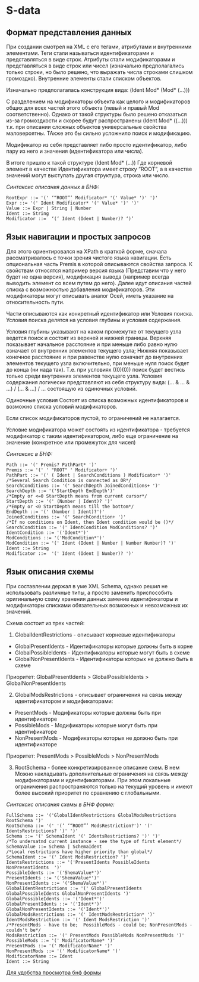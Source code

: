 # S-data

## Формат представления данных

При создании смотрел на XML с его тегами, атрибутами и внутренними элементами. Теги стали называться идентификаторами и представляться в виде строк. Атрибуты стали модификаторами  и представляться в виде строк или чисел (изначально предполагались только строки, но было решено, что выражать числа строками слишком громоздко). Внутренние элементы стали списком объектов.

Изначально предполагалась конструкция вида:
(Ident Mod* (Mod* (...)))

С разделением на модификаторы объекта как целого и модификаторов общих для всех частей этого объекта (левый и правый Mod соответственно). Однако от такой структуры было решено отказаться из-за громоздкости и скорее будут распространены  (Ident Mod* ((...))) т.к. при описании сложных объектов универсальные свойства маловероятны. ТАкже это бы сильно усложнило поиск и модификацию.

Модификатор из себя представляет либо просто идентификатор, либо пару из него и значения (идентификатора или числа).

В итоге пришло к такой структуре (Ident Mod* (...)) Где корневой элемент  в качестве Идентификатора имеет строку “ROOT”, а в качестве значений могут выступать другая структура, строка или число. 

*Синтаксис описания данных в БНФ:*

    RootExpr ::= '(' ‘“ROOT”’ Modificator* '(' Value* ')' ')'
    Expr ::= '(' Ident Modificator* '(' Value* ')' ')'
    Value ::= Expr | String | Number
    Ident ::= String
    Modificator ::=  ‘(‘ Ident (Ident | Number)? ‘)’



## Язык навигации и простых запросов

Для этого ориентировался на XPath в краткой форме, сначала рассматривалось с точки зрения чистого языка навигации. 
Есть опциональная часть Premis в которой описываются свойства запроса. К свойствам относятся например версия языка (Представим что у него будет не одна версия), модификация вывода (например всегда выводить элемент со всем путем до него). Далее идут описания частей списка с возможностью добавления модификаторов. Эти модификаторы могут описывать аналог Осей, иметь указание на относительность пути.

Части описываются как конкретный идентификатор или Условия поиска. Условия поиска делятся на условия глубины и условия содержания. 

Условия глубины указывают на каком промежутке от текущего узла ведется поиск и состоят из верхней и нижней границы. Верхняя показывает начальное расстояние и при меньше либо равно нулю означает от внутренних элементов текущего узла; Нижняя показывает конечное расстояние и при равенстве нулю означает до внутренних элементов текущего узла включительно, при меньше нуля поиск будет до конца (ни нада так). Т.е. при условиях ((0)(0)) поиск будет вестись только среди внутренних элементов текущего узла. 
Условия содержания логически представляют из себя структуру вида: (... & … & …) \/ (... & …) \/ … состоящую из одиночных условий.

Одиночные условия Состоят из списка возможных идентификаторов и возможно списка условий модификаторов.

Если список модификаторов пустой, то ограничений не налагается.

Условие модификатора может состоять из идентификатора - требуется модификатор с таким идентификатором,  либо еще ограничение на значение (конкретное или промежуток для чисел)

*Синтаксис в БНФ:*

    Path ::= '(' Premis? PathPart* ')'
    Premis ::= '(' ' "ROOT" ' Modificator+ ')'
    PathPart ::= '(' ( Ident | SearchConditions ) Modificator* ')'
    /*Several Search Condition is connected as OR*/
    SearchConditions ::= '(' SearchDepth JoinedConditions+ ')'
    SearchDepth ::= '('StartDepth EndDepth')'
    /*Empty or <=0 StartDepth means from current cursor*/
    StartDepth ::= '(' (Number | Ident)? ')'
    /*Empty or <0 StartDepth means till the bottom*/
    EndDepth ::= '(' (Number | Ident)?')'
    JoinedConditions ::= '(' SearchCondition+ ')'
    /*If no conditions on Ident, then Ident condition would be ()*/ 
    SearchCondition ::= '(' IdentCondition ModConditions? ')'
    IdentCondition ::= '('Ident*')'
    ModConditions ::= '('ModCondition*')'
    ModCondition ::= '(' Ident (Ident | Number | Number Number)? ')'
    Ident ::= String
    Modificator ::=  '(' Ident (Ident | Number)? ')'


## Язык  описания схемы

При составлении держал в уме XML Schema, однако решил не использовать различные типы, а просто заменить приспособить оригинальную схему хранения данных заменив идентификаторы и модификаторы списками обязательных возможных и невозможных их значений.

Схема состоит из трех частей:

1. GlobalIdentRestrictions - описывает корневые идентификаторы
- GlobalPresentIdents - Идентификаторы которые должны быть в корне
- GlobalPossibleIdents  - Идентификаторы которые могут быть в схеме
- GlobalNonPresentIdents - Идентификаторы которых не должно быть в схеме

Приоритет: GlobalPresentIdents > GlobalPossibleIdents > GlobalNonPresentIdents 

2. GlobalModsRestrictions  - описывает ограничения на связь между идентификатором и модификаторами:
- PresentMods  - Модификаторы которые должны быть при идентификаторе
- PossibleMods  - Модификаторы которые могут быть при идентификаторе
- NonPresentMods  - Модификаторы которых не должно быть при идентификаторе

Приоритет: PresentMods > PossibleMods  > NonPresentMods

3. RootSchema - более конкретизированное описание схем. В нем Можно накладывать дополнительные ограничения на связь между модификаторами и идентификаторами. При этом локальные ограничения распространяются только на текущий уровень и имеют более высокий приоритет по сравнению с глобальными.

*Синтаксис описания схемы в БНФ форме:*

    FullSchema ::= '('GlobalIdentRestrictions GlobalModsRestrictions RootSchema ')'
    RootSchema ::= '(' '(‘ ‘“ROOT”’ ModsRestriction?')' '(' IdentsRestrictions? ')' ')'
    Schema ::= '(' SchemaIdent '(' IdentsRestrictions? ')' ')'
    /*To undersatnd current instance - see the type of first element*/
    SchemaValue ::= Schema | SchemaIdent
    /*Local restrictions have higher priority than global*/ 
    SchemaIdent ::= '(' Ident ModsRestriction? ')'
    IdentsRestrictions ::= '('PresentIdents PossibleIdents NonPresentIdents  ')'
    PossibleIdents ::= '('ShemaValue*')'
    PresentIdents ::= '('ShemaValue*')'
    NonPresentIdents ::= '('ShemaValue*')'
    GlobalIdentRestrictions ::= '(' GlobalPresentIdents GlobalPossibleIdents GlobalNonPresentIdents ')'
    GlobalPossibleIdents ::= '('Ident*')'
    GlobalPresentIdents ::= '('Ident*')'
    GlobalNonPresentIdents ::= '('Ident*')'
    GlobalModsRestrictions ::= '(' IdentModsRestriction* ')'
    IdentModsRestriction ::= '(' Ident ModsRestriction ')'
    /*PresentMods - have to be;  PossibleMods - could be; NonPresentMods - couldn't be*/
    ModsRestriction ::= '(' PresentMods PossibleMods NonPresentMods ')' 
    PossibleMods ::= '(' ModificatorName* ')'
    PresentMods ::= '(' ModificatorName* ')'
    NonPresentMods ::= '(' ModificatorName* ')'
    ModificatorName ::= Ident
    Ident ::= String

[Для удобства просмотра бнф формы](https://www.bottlecaps.de/rr/ui)
